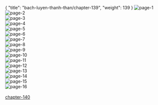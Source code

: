 { "title": "bach-luyen-thanh-than/chapter-139", "weight": 139 }
<img src="bach-luyen-thanh-than_0139_01-322909da414fbf0af255080652fbd7cb.webp" alt="page-1" origin="http://storage.fshare.vn/Test-vechai/1503546798-Bach-Luyen-Thanh-Than-Chapter-135-02.jpg"><br/>
<img src="bach-luyen-thanh-than_0139_02-8d649da60e7c40d1c2444fc5b60b7d12.webp" alt="page-2" origin="http://storage.fshare.vn/Test-vechai/1503546798-Bach-Luyen-Thanh-Than-Chapter-135-03.jpg"><br/>
<img src="bach-luyen-thanh-than_0139_03-12b21496ee6bf4acd8f15b7fea737303.webp" alt="page-3" origin="http://storage.fshare.vn/Test-vechai/1503546798-Bach-Luyen-Thanh-Than-Chapter-135-04.jpg"><br/>
<img src="bach-luyen-thanh-than_0139_04-1671337a903b88c712de6fa83e3e99af.webp" alt="page-4" origin="http://storage.fshare.vn/Test-vechai/1503546798-Bach-Luyen-Thanh-Than-Chapter-135-05.jpg"><br/>
<img src="bach-luyen-thanh-than_0139_05-931e7c0a7329c476e4ac5e0335bfb815.webp" alt="page-5" origin="http://storage.fshare.vn/Test-vechai/1503546798-Bach-Luyen-Thanh-Than-Chapter-135-06.jpg"><br/>
<img src="bach-luyen-thanh-than_0139_06-53ce8b7b020b470504c32d941a3730af.webp" alt="page-6" origin="http://storage.fshare.vn/Test-vechai/1503546798-Bach-Luyen-Thanh-Than-Chapter-135-07.jpg"><br/>
<img src="bach-luyen-thanh-than_0139_07-ffe1b81ff0bd584d1f803479c1228a46.webp" alt="page-7" origin="http://storage.fshare.vn/Test-vechai/1503546798-Bach-Luyen-Thanh-Than-Chapter-135-08.jpg"><br/>
<img src="bach-luyen-thanh-than_0139_08-8e484dcaa98c57f8e0d1f849a3f1e86d.webp" alt="page-8" origin="http://storage.fshare.vn/Test-vechai/1503546798-Bach-Luyen-Thanh-Than-Chapter-135-09.jpg"><br/>
<img src="bach-luyen-thanh-than_0139_09-2cc6d68047ca98c04b111bc3a48b83c7.webp" alt="page-9" origin="http://storage.fshare.vn/Test-vechai/1503546798-Bach-Luyen-Thanh-Than-Chapter-135-10.jpg"><br/>
<img src="bach-luyen-thanh-than_0139_10-7f668285d3a89b35324e78a55e50105c.webp" alt="page-10" origin="http://storage.fshare.vn/Test-vechai/1503546798-Bach-Luyen-Thanh-Than-Chapter-135-11.jpg"><br/>
<img src="bach-luyen-thanh-than_0139_11-c60d0ea46bd1760c4658ac246aa8c173.webp" alt="page-11" origin="http://storage.fshare.vn/Test-vechai/1503546798-Bach-Luyen-Thanh-Than-Chapter-135-12.jpg"><br/>
<img src="bach-luyen-thanh-than_0139_12-e2aedc53d494d35d78997a0c66146f90.webp" alt="page-12" origin="http://storage.fshare.vn/Test-vechai/1503546798-Bach-Luyen-Thanh-Than-Chapter-135-13.jpg"><br/>
<img src="bach-luyen-thanh-than_0139_13-caaaf5b1bea799690d1f87149393ffd7.webp" alt="page-13" origin="http://storage.fshare.vn/Test-vechai/1503546798-Bach-Luyen-Thanh-Than-Chapter-135-14.jpg"><br/>
<img src="bach-luyen-thanh-than_0139_14-1dc81ea4c98e845548c700f25960e25e.webp" alt="page-14" origin="http://storage.fshare.vn/Test-vechai/1503546798-Bach-Luyen-Thanh-Than-Chapter-135-15.jpg"><br/>
<img src="bach-luyen-thanh-than_0139_15-3353f0b2bf0f76d77f5b7af9fd75cdad.webp" alt="page-15" origin="http://storage.fshare.vn/Test-vechai/1503546798-Bach-Luyen-Thanh-Than-Chapter-135-16.jpg"><br/>
<img src="bach-luyen-thanh-than_0139_16-c38a64eea5b2a166c7c55ba45bf3a97d.webp" alt="page-16" origin="http://storage.fshare.vn/Test-vechai/1503546798-Bach-Luyen-Thanh-Than-Chapter-135-17.jpg"><br/>
<br/><a class="nextchap" href="/bach-luyen-thanh-than/chapter-140">chapter-140</a>
